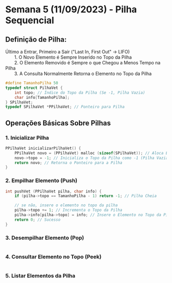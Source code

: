 # Semana 5 (11/09/2023) - Pilha Sequencial
## Definição de Pilha: 
Último a Entrar, Primeiro a Sair ("Last In, First Out" -> LIFO)	
<br>&emsp;&emsp;1.  O Novo Elemento é Sempre Inserido no Topo da Pilha
<br>&emsp;&emsp;2. O Elemento Removido é Sempre o que Chegou a Menos Tempo na Pilha
<br>&emsp;&emsp;3. A Consulta Normalmente Retorna o Elemento no Topo da Pilha

~~~c
#define TamanhoPilha 50
typedef struct PilhaVet { 
	int topo; // Índice do Topo da Pilha (Se -1, Pilha Vazia)
	char info[TamanhoPilha];
} SPilhaVet;
typedef SPilhaVet *PPilhaVet; // Ponteiro para Pilha
~~~




## Operações Básicas Sobre Pilhas
### 1. Inicializar Pilha
~~~c
PPilhaVet inicializarPilhaVet() {
	PPilhaVet novo = (PPilhaVet) malloc (sizeof(SPilhaVet)); // Aloca Espaço para a Pilha
	novo->topo = -1; // Inicializa o Topo da Pilha como -1 (Pilha Vazia)
	return novo; // Retorna o Ponteiro para a Pilha
}
~~~

### 2. Empilhar Elemento (Push)
~~~c
int pushVet (PPilhaVet pilha, char info) {
	if (pilha->topo == TamanhoPilha - 1) return -1; // Pilha Cheia

	// se não, insere o elemento no topo da pilha
	pilha->topo += 1; // Incrementa o Topo da Pilha
	pilha->info[pilha->topo] = info; // Insere o Elemento no Topo da Pilha
	return 0; // Sucesso
}
~~~

### 3. Desempilhar Elemento (Pop)
~~~c

~~~

### 4. Consultar Elemento no Topo (Peek)
~~~c
~~~

### 5. Listar Elementos da Pilha
~~~c
~~~

